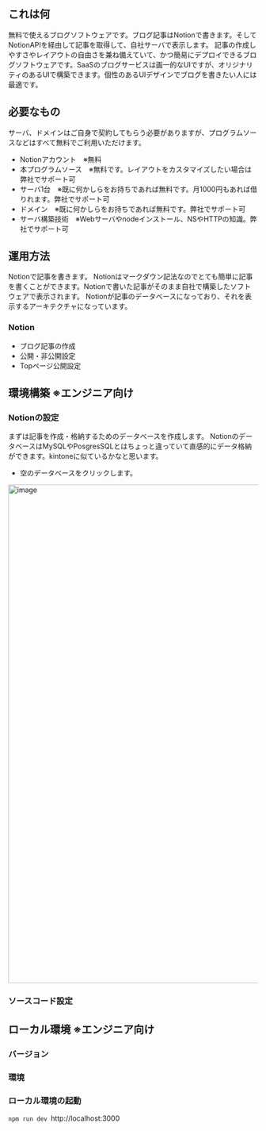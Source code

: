 ## これは何
無料で使えるブログソフトウェアです。ブログ記事はNotionで書きます。そしてNotionAPIを経由して記事を取得して、自社サーバで表示します。
記事の作成しやすさやレイアウトの自由さを兼ね備えていて、かつ簡易にデプロイできるブログソフトウェアです。SaaSのブログサービスは画一的なUIですが、オリジナリティのあるUIで構築できます。個性のあるUIデザインでブログを書きたい人には最適です。
## 必要なもの
サーバ、ドメインはご自身で契約してもらう必要がありますが、プログラムソースなどはすべて無料でご利用いただけます。
- Notionアカウント　※無料
- 本プログラムソース　※無料です。レイアウトをカスタマイズしたい場合は弊社でサポート可
- サーバ1台　※既に何かしらをお持ちであれば無料です。月1000円もあれば借りれます。弊社でサポート可
- ドメイン　※既に何かしらをお持ちであれば無料です。弊社でサポート可
- サーバ構築技術　※Webサーバやnodeインストール、NSやHTTPの知識。弊社でサポート可
## 運用方法
Notionで記事を書きます。 Notionはマークダウン記法なのでとても簡単に記事を書くことができます。Notionで書いた記事がそのまま自社で構築したソフトウェアで表示されます。
Notionが記事のデータベースになっており、それを表示するアーキテクチャになっています。

### Notion
- ブログ記事の作成
- 公開・非公開設定
- Topページ公開設定

## 環境構築 ※エンジニア向け
### Notionの設定
まずは記事を作成・格納するためのデータベースを作成します。 NotionのデータベースはMySQLやPosgresSQLとはちょっと違っていて直感的にデータ格納ができます。kintoneに似ているかなと思います。
- 空のデータベースをクリックします。
<img width="1005" alt="image" src="https://github.com/user-attachments/assets/7f4dcc8f-e903-4267-a3ba-0ec5c52be9b5" />

### ソースコード設定

## ローカル環境 ※エンジニア向け
### バージョン
### 環境
### ローカル環境の起動
`npm run dev
`http://localhost:3000

